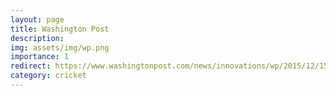 ```yaml
---
layout: page
title: Washington Post
description:
img: assets/img/wp.png
importance: 1
redirect: https://www.washingtonpost.com/news/innovations/wp/2015/12/15/how-artificial-intelligence-could-change-the-way-we-watch-sports/
category: cricket
---
```

